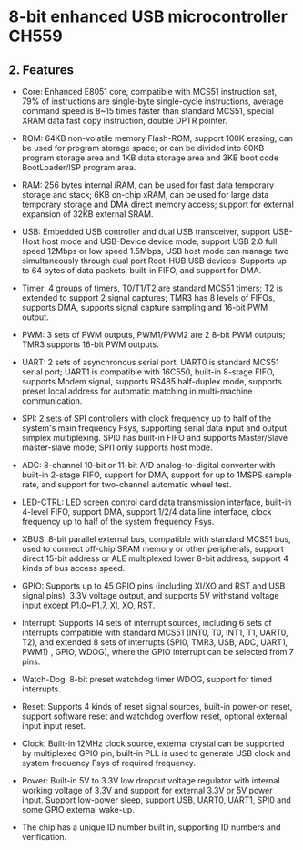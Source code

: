 # 8-bit enhanced USB microcontroller CH559

## 2. Features

+ Core: Enhanced E8051 core, compatible with MCS51 instruction set, 79% of instructions are single-byte single-cycle instructions, average command speed is 8~15 times faster than standard MCS51, special XRAM data fast copy instruction, double DPTR pointer.

+ ROM: 64KB non-volatile memory Flash-ROM, support 100K erasing, can be used for program storage space; or can be divided into 60KB program storage area and 1KB data storage area and 3KB boot code BootLoader/ISP program area.

+ RAM: 256 bytes internal iRAM, can be used for fast data temporary storage and stack; 6KB on-chip xRAM, can be used for large data temporary storage and DMA direct memory access; support for external expansion of 32KB external SRAM.

+ USB: Embedded USB controller and dual USB transceiver, support USB-Host host mode and USB-Device device mode, support USB 2.0 full speed 12Mbps or low speed 1.5Mbps, USB host mode can manage two simultaneously through dual port Root-HUB USB devices. Supports up to 64 bytes of data packets, built-in FIFO, and support for DMA.

+ Timer: 4 groups of timers, T0/T1/T2 are standard MCS51 timers; T2 is extended to support 2 signal captures; TMR3 has 8 levels of FIFOs, supports DMA, supports signal capture sampling and 16-bit PWM output.

+ PWM: 3 sets of PWM outputs, PWM1/PWM2 are 2 8-bit PWM outputs; TMR3 supports 16-bit PWM outputs.

+ UART: 2 sets of asynchronous serial port, UART0 is standard MCS51 serial port; UART1 is compatible with 16C550, built-in 8-stage FIFO, supports Modem signal, supports RS485 half-duplex mode, supports preset local address for automatic matching in multi-machine communication.

+ SPI: 2 sets of SPI controllers with clock frequency up to half of the system's main frequency Fsys, supporting serial data input and output simplex multiplexing. SPI0 has built-in FIFO and supports Master/Slave master-slave mode; SPI1 only supports host mode.

+ ADC: 8-channel 10-bit or 11-bit A/D analog-to-digital converter with built-in 2-stage FIFO, support for DMA, support for up to 1MSPS sample rate, and support for two-channel automatic wheel test.

+ LED-CTRL: LED screen control card data transmission interface, built-in 4-level FIFO, support DMA, support 1/2/4 data line interface, clock frequency up to half of the system frequency Fsys.

+ XBUS: 8-bit parallel external bus, compatible with standard MCS51 bus, used to connect off-chip SRAM memory or other peripherals, support direct 15-bit address or ALE multiplexed lower 8-bit address, support 4 kinds of bus access speed.

+ GPIO: Supports up to 45 GPIO pins (including XI/XO and RST and USB signal pins), 3.3V voltage output, and supports 5V withstand voltage input except P1.0~P1.7, XI, XO, RST.

+ Interrupt: Supports 14 sets of interrupt sources, including 6 sets of interrupts compatible with standard MCS51 (INT0, T0, INT1, T1, UART0, T2), and extended 8 sets of interrupts (SPI0, TMR3, USB, ADC, UART1, PWM1) , GPIO, WDOG), where the GPIO interrupt can be selected from 7 pins.

+ Watch-Dog: 8-bit preset watchdog timer WDOG, support for timed interrupts.

+ Reset: Supports 4 kinds of reset signal sources, built-in power-on reset, support software reset and watchdog overflow reset, optional external input input reset.

+ Clock: Built-in 12MHz clock source, external crystal can be supported by multiplexed GPIO pin, built-in PLL is used to generate USB clock and system frequency Fsys of required frequency.

+ Power: Built-in 5V to 3.3V low dropout voltage regulator with internal working voltage of 3.3V and support for external 3.3V or 5V power input. Support low-power sleep, support USB, UART0, UART1, SPI0 and some GPIO external wake-up.

+ The chip has a unique ID number built in, supporting ID numbers and verification.